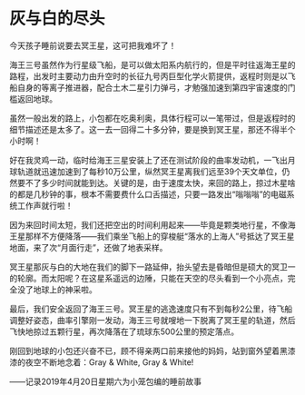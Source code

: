 # 灰与白的尽头

今天孩子睡前说要去冥王星，这可把我难坏了！

海王三号虽然作为行星级飞船，是可以做太阳系内航行的，但是平时往返海王星的路程，出发时主要动力由升空时的长征九号丙巨型化学火箭提供，返程时则是以飞船自身的等离子推进器，配合土木二星引力弹弓，才勉强加速到第四宇宙速度的门槛返回地球。

虽然一般出发的路上，小包都在吃奥利奥，具体行程可以一笔带过，但是返程时的细节描述还是太多了。这一去一回得二十多分钟，要是换到冥王星，那还不得半个小时啊！

好在我灵鸡一动，临时给海王三星安装上了还在测试阶段的曲率发动机，一飞出月球轨道就迅速加速到了每秒10万公里，纵然冥王星离我们远至39个天文单位，仍然要不了多少时间就能到达。关键的是，由于速度太快，来回的路上，掠过木星啥的都是几秒钟的事，根本不需要费什么口舌描述，只要一路发出“嗡嗡嗡”的电磁系统工作声就行啦！

因为来回时间太短，我们还把空出的时间利用起来——毕竟是颗类地行星，不像海王星那样不方便降落——我们乘坐飞船上的穿梭艇“落水的上海人”号抵达了冥王星地面，来了次“月面行走”，还做了地表采样。

冥王星那灰与白的大地在我们的脚下一路延伸，抬头望去是昏暗但是硕大的冥卫一的轮廓。而太阳呢？在这星系遥远的边陲，只能在天空的尽头看到一个小亮点，完全没了地球上的神采啦。

最后，我们安全返回了海王三号。冥王星的逃逸速度只有不到每秒2公里，待飞船调整好姿态，曲率引擎刚一发动，海王三号就嗖地一下脱离了冥王星的轨道，然后飞快地掠过五颗行星，再次降落在了琉球东500公里的预定落点。

刚回到地球的小包还兴奋不已，顾不得亲两口前来接他的妈妈，站到窗外望着黑漆漆的夜空不断地念着：Gray & White, Gray & White!

——记录2019年4月20日星期六为小笼包编的睡前故事

